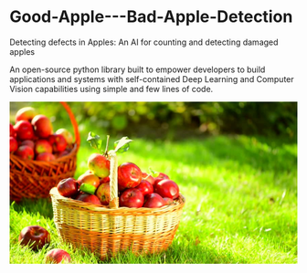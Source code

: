 # Good-Apple---Bad-Apple-Detection

 Detecting defects in Apples: An AI for counting and detecting damaged apples


An open-source python library built to empower developers to build applications and systems with self-contained Deep Learning and Computer Vision capabilities using simple and few lines of code.

![Image](https://github.com/DrArindamGhosh/Good-Apple---Bad-Apple-Detection/blob/a38882911769a0458ca69444bf252dac198041df/MainImage.jpeg)
